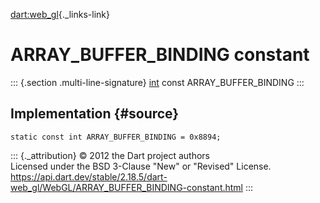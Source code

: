 [dart:web\_gl](../../dart-web_gl/dart-web_gl-library){._links-link}

ARRAY\_BUFFER\_BINDING constant
===============================

::: {.section .multi-line-signature}
[int](../../dart-core/int-class) const ARRAY\_BUFFER\_BINDING
:::

Implementation {#source}
--------------

``` {.language-dart data-language="dart"}
static const int ARRAY_BUFFER_BINDING = 0x8894;
```

::: {._attribution}
© 2012 the Dart project authors\
Licensed under the BSD 3-Clause \"New\" or \"Revised\" License.\
<https://api.dart.dev/stable/2.18.5/dart-web_gl/WebGL/ARRAY_BUFFER_BINDING-constant.html>
:::

